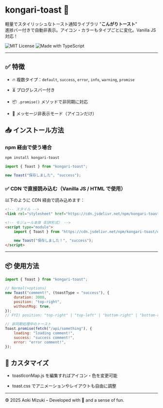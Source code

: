 # kongari-toast 🍞

軽量でスタイリッシュなトースト通知ライブラリ "**こんがりトースト**"  
進捗バー付きで自動非表示。アイコン・カラーもタイプごとに変化。Vanilla JS 対応！

![MIT License](https://img.shields.io/badge/license-MIT-green.svg)
![Made with TypeScript](https://img.shields.io/badge/TypeScript-checked-blue.svg)

---

## ✅ 特徴

-   🔥 複数タイプ：`default`, `success`, `error`, `info`, `warning`, `promise`
-   ⏳ プログレスバー付き

-   📦 `.promise()` メソッドで非同期に対応

-   🧼 メッセージ非表示モード（アイコンだけ）

## 📥 インストール方法

### npm 経由で使う場合

```bash
npm install kongari-toast
```

```js
import { Toast } from "kongari-toast";

new Toast("保存しました", "success");
```

### ✅ CDN で直接読み込む（Vanilla JS / HTML で使用）

以下のように CDN 経由で読み込めます：

```html
<!-- スタイル -->
<link rel="stylesheet" href="https://cdn.jsdelivr.net/npm/kongari-toast/dist/toast.css" />

<!-- モジュール本体（ESM形式） -->
<script type="module">
    import { Toast } from "https://cdn.jsdelivr.net/npm/kongari-toast/dist/toast.js";

    new Toast("保存しました！", "success");
</script>
```

---

## 📦 使用方法

```js
import { Toast } from "kongari-toast";

// Normal(+options)
new Toast("comment!", (toastType = "success"), {
    duration: 3000,
    position: "top-right",
    withoutMsg: true,
});
// FYI) position: "top-right" | "top-left" | "bottom-right" | "bottom-right"

// 非同期処理中のトースト
Toast.promise(fetch("/api/something"), {
    loading: "loading comment!",
    success: "success comment!",
    error: "error comment!",
});
```

## 🎨 カスタマイズ

-   toastIconMap.js を編集すればアイコン・色を変更可能

-   toast.css でアニメーションやレイアウトも自由に調整

---

🄯 2025 Aoki Mizuki – Developed with 🍭 and a sense of fun.
